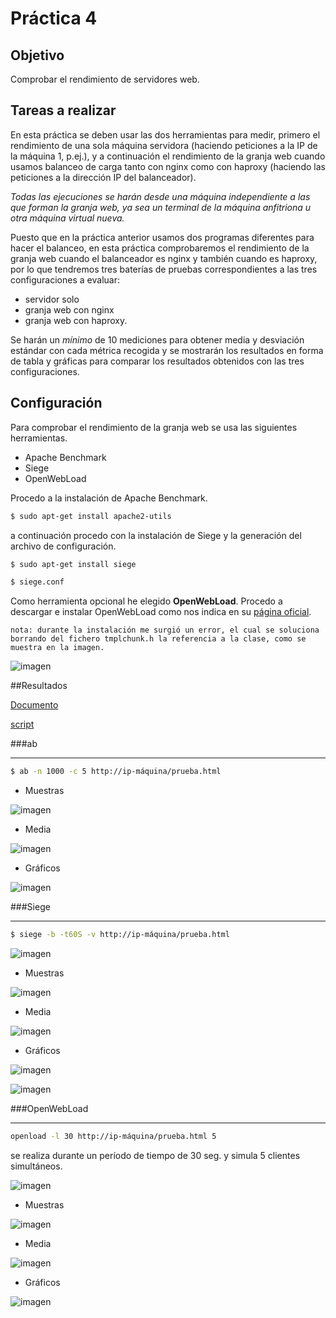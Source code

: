 # Práctica 4

## Objetivo
Comprobar el rendimiento de servidores web.

## Tareas a realizar
En esta práctica se deben usar las dos herramientas para medir, primero el rendimiento de una sola máquina servidora (haciendo peticiones a la IP de la máquina 1, p.ej.), y a continuación el rendimiento de la granja web cuando usamos balanceo de carga tanto con nginx como con haproxy (haciendo las peticiones a la dirección IP del balanceador).

*Todas las ejecuciones se harán desde una máquina independiente a las que forman la granja web, ya sea un terminal de la máquina anfitriona u otra máquina virtual nueva.* 

Puesto que en la práctica anterior usamos dos programas diferentes para hacer el balanceo, en esta práctica comprobaremos el rendimiento de la granja web cuando el balanceador es nginx y también cuando es haproxy, por lo que tendremos tres baterías de pruebas correspondientes a las tres configuraciones a evaluar: 

  - servidor solo
  - granja web con nginx
  - granja web con haproxy.

Se harán un *mínimo* de 10 mediciones para obtener media y desviación estándar con cada métrica recogida y se mostrarán los resultados en forma de tabla y gráficas para comparar los resultados obtenidos con las tres configuraciones.

## Configuración 

Para  comprobar el rendimiento de la granja web  se usa las siguientes herramientas.

- Apache Benchmark
- Siege
- OpenWebLoad

Procedo a la instalación de Apache Benchmark.

````sh
$ sudo apt-get install apache2-utils
````

a continuación procedo con la instalación de Siege y la generación del archivo de configuración.

````sh
$ sudo apt-get install siege

$ siege.conf
````

Como herramienta opcional he elegido **OpenWebLoad**.
Procedo a descargar e instalar OpenWebLoad como nos indica en su [página oficial](http://openwebload.sourceforge.net/).

`nota: durante la instalación me surgió un error, el cual se soluciona borrando del fichero tmplchunk.h la referencia a la clase, como se muestra en la imagen.`

![imagen](https://github.com/marlenelis/SWAP1516/blob/master/images/p4_W_d.jpg)

##Resultados


[Documento][tabla]

[script](https://github.com/marlenelis/SWAP1516/blob/master/Practicas/auto.sh)

###ab
________________________________

````sh
$ ab -n 1000 -c 5 http://ip-máquina/prueba.html
````

- Muestras

![imagen](https://github.com/marlenelis/SWAP1516/blob/master/images/p4_9_1.jpg)

- Media

![imagen](https://github.com/marlenelis/SWAP1516/blob/master/images/p4_8_1.jpg)

- Gráficos

![imagen](https://github.com/marlenelis/SWAP1516/blob/master/images/p4_ab_g.jpg)


###Siege
______________________________

````sh
$ siege -b -t60S -v http://ip-máquina/prueba.html
````
![imagen](https://github.com/marlenelis/SWAP1516/blob/master/images/p4_3.jpg)

- Muestras

![imagen](https://github.com/marlenelis/SWAP1516/blob/master/images/p4_s.jpg)

- Media

![imagen](https://github.com/marlenelis/SWAP1516/blob/master/images/p4_7_1.jpg)

- Gráficos

![imagen](https://github.com/marlenelis/SWAP1516/blob/master/images/p4_s_g.jpg) 

![imagen](https://github.com/marlenelis/SWAP1516/blob/master/images/p4_s_g1.jpg)

###OpenWebLoad
_____________________________________________

````sh
openload -l 30 http://ip-máquina/prueba.html 5 
````

se realiza durante un período de tiempo de 30 seg. y simula 5 clientes simultáneos.

![imagen](https://github.com/marlenelis/SWAP1516/blob/master/images/p4_OWL_1.jpg) 

- Muestras

![imagen](https://github.com/marlenelis/SWAP1516/blob/master/images/p4_OWL_2.jpg) 

- Media

![imagen](https://github.com/marlenelis/SWAP1516/blob/master/images/p4_OWL_3.jpg) 

- Gráficos

![imagen](https://github.com/marlenelis/SWAP1516/blob/master/images/p4_OWL.jpg) 

[tabla]:https://docs.google.com/spreadsheets/d/1TM30ZFnYA6Yj4I-MeIlKWQIbzIzJky37a6YdDkl9Y_w/edit?usp=sharing



